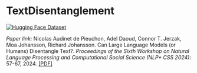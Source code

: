 # TextDisentanglement

[![Hugging Face Dataset](https://img.shields.io/badge/Hugging%20Face-View%20Dataset-orange?style=flat-square&logo=huggingface&logoColor=white)](https://huggingface.co/datasets/cjerzak/HumanDisentangledText)

*Paper link:* Nicolas Audinet de Pieuchon, Adel Daoud, Connor T. Jerzak, Moa Johansson, Richard Johansson. Can Large Language Models (or Humans) Disentangle Text?. _Proceedings of the Sixth Workshop on Natural Language Processing and Computational Social Science (NLP+ CSS 2024)_: 57-67, 2024. [[PDF]](https://aclanthology.org/2024.nlpcss-1.5/)
